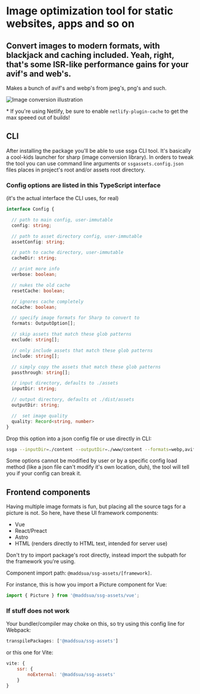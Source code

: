 # Image optimization tool for static websites, apps and so on

## Convert images to modern formats, with blackjack and caching included. Yeah, right, that's some ISR-like performance gains for your avif's and web's.

Makes a bunch of avif's and webp's from jpeg's, png's and such.

<img src="https://raw.githubusercontent.com/maddsua/ssg-assets/main/docs/illustration.webp" alt="Image conversion illustration">

\* If you're using Netlify, be sure to enable `netlify-plugin-cache` to get the max speeed out of builds!

## CLI

After installing the package you'll be able to use ssga CLI tool. It's basically a cool-kids launcher for sharp (image conversion library). In orders to tweak the tool you can use command line arguments or `ssgassets.config.json` files places in project's root and/or assets root directory.

### Config options are listed in this TypeScript interface

(it's the actual interface the CLI uses, for real)

```typescript
interface Config {

  // path to main config, user-immutable
  config: string;

  // path to asset directory config, user-immutable
  assetConfig: string;

  // path to cache directory, user-immutable
  cacheDir: string;

  // print more info
  verbose: boolean;

  // nukes the old cache
  resetCache: boolean;

  // ignores cache completely
  noCache: boolean;

  // specify image formats for Sharp to convert to
  formats: OutputOption[];

  // skip assets that match these glob patterns
  exclude: string[];

  // only include assets that match these glob patterns
  include: string[];

  // simply copy the assets that match these glob patterns
  passthrough: string[];

  // input directory, defaults to ./assets
  inputDir: string;

  // output directory, defaults ot ./dist/assets
  outputDir: string;

  //  set image quality
  quality: Record<string, number>
}
```

Drop this option into a json config file or use directly in CLI:

```bash
ssga --inputDir=./content --outputDir=./www/content --formats=webp,avif,jpg
```
Some options cannot be modified by user or by a specific config load method (like a json file can't modify it's own location, duh), the tool will tell you if your config can break it.

## Frontend components

Having multiple image formats is fun, but placing all the source tags for a picture is not. So here, have these UI framework components:

- Vue
- React/Preact
- Astro
- HTML (renders directly to HTML text, intended for server use)

Don't try to import package's root directly, instead import the subpath for the framework you're using.

Component import path: `@maddsua/ssg-assets/[framework]`.

For instance, this is how you import a Picture component for Vue:
```js
import { Picture } from '@maddsua/ssg-assets/vue';
```

### If stuff does not work

Your bundler/compiler may choke on this, so try using this config line for Webpack:

```js
transpilePackages: ['@maddsua/ssg-assets']
```
or this one for Vite:

```js
vite: {
    ssr: {
        noExternal: '@maddsua/ssg-assets'
    }
}
```
